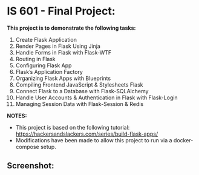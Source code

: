 # IS 601 - Final Project:
**This project is to demonstrate the following tasks:**

1. Create Flask Application
2. Render Pages in Flask Using Jinja
3. Handle Forms in Flask with Flask-WTF
4. Routing in Flask
5. Configuring Flask App
6. Flask’s Application Factory
7. Organizing Flask Apps with Blueprints
8. Compiling Frontend JavaScript & Stylesheets Flask
9. Connect Flask to a Database with Flask-SQLAlchemy
10. Handle User Accounts & Authentication in Flask with Flask-Login
11. Managing Session Data with Flask-Session & Redis

**NOTES:**
 - This project is based on the following tutorial:
https://hackersandslackers.com/series/build-flask-apps/
 - Modifications have been made to allow this project to run via a docker-compose setup.   


## Screenshot:


